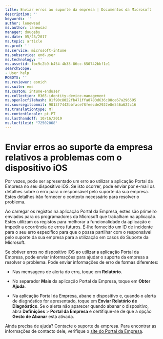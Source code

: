 ```yaml
---
title: Enviar erros ao suporte da empresa | Documentos da Microsoft
description: ''
keywords: ''
author: lenewsad
ms.author: lanewsad
manager: dougeby
ms.date: 05/23/2017
ms.topic: article
ms.prod: ''
ms.service: microsoft-intune
ms.subservice: end-user
ms.technology: ''
ms.assetid: fbc9c2b9-b454-4b33-86cc-650742bbf1e1
searchScope:
- User help
ROBOTS: ''
ms.reviewer: esmich
ms.suite: ems
ms.custom: intune-enduser
ms.collection: M365-identity-device-management
ms.openlocfilehash: 81f90c8022fb471ffa8783d636c88ce67a296595
ms.sourcegitcommit: 9013f7442bbface78feecde2922e8e546a622c16
ms.translationtype: MT
ms.contentlocale: pt-PT
ms.lasthandoff: 10/16/2019
ms.locfileid: "72502068"
---
```

# <a name="send-errors-to-your-company-support-for-issues-with-your-ios-device"></a>Enviar erros ao suporte da empresa relativos a problemas com o dispositivo iOS
Por vezes, pode ser apresentado um erro ao utilizar a aplicação Portal da Empresa no seu dispositivo iOS. Se isto ocorrer, pode enviar por e-mail os detalhes sobre o erro para o responsável pelo suporte da sua empresa. Estes detalhes irão fornecer o contexto necessário para resolver o problema.

Ao carregar os registos na aplicação Portal da Empresa, estes são primeiro enviados para os programadores da Microsoft que trabalham na aplicação. Estes utilizam os registos para melhorar a funcionalidade da aplicação e impedir a ocorrência de erros futuros. É-lhe fornecido um ID de incidente para o seu erro específico para que o possa partilhar com o responsável pelo suporte da sua empresa para a utilização em casos do Suporte da Microsoft.

Se obtiver erros no dispositivo iOS ao utilizar a aplicação Portal da Empresa, pode enviar informações para ajudar o suporte da empresa a resolver o problema. Pode enviar informações de erro de formas diferentes:

- Nas mensagens de alerta do erro, toque em **Relatório**.

- No separador **Mais** da aplicação Portal da Empresa, toque em **Obter Ajuda**.

- Na aplicação Portal da Empresa, abane o dispositivo e, quando o alerta de diagnóstico for apresentado, toque em **Enviar Relatório de Diagnóstico**. Se o alerta não aparecer quando abanar o dispositivo, abra **Definições** > **Portal da Empresa** e certifique-se de que a opção **Gesto de Abanar** está ativada.

Ainda precisa de ajuda? Contacte o suporte da empresa. Para encontrar as informações de contacto dele, verifique o [site do Portal da Empresa](https://go.microsoft.com/fwlink/?linkid=2010980).
